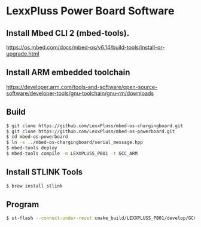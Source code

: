 # LexxPluss Power Board Software

## Install Mbed CLI 2 (mbed-tools).
https://os.mbed.com/docs/mbed-os/v6.14/build-tools/install-or-upgrade.html

## Install ARM embedded toolchain
https://developer.arm.com/tools-and-software/open-source-software/developer-tools/gnu-toolchain/gnu-rm/downloads

## Build

```bash
$ git clone https://github.com/LexxPluss/mbed-os-chargingboard.git
$ git clone https://github.com/LexxPluss/mbed-os-powerboard.git
$ cd mbed-os-powerboard
$ ln -s ../mbed-os-chargingboard/serial_message.hpp
$ mbed-tools deploy
$ mbed-tools compile -m LEXXPLUSS_PB01 -t GCC_ARM
```

## Install STLINK Tools

```bash
$ brew install stlink
```

## Program

```bash
$ st-flash --connect-under-reset cmake_build/LEXXPLUSS_PB01/develop/GCC_ARM/mbed-os-powerboard.bin 0x8000000
```
